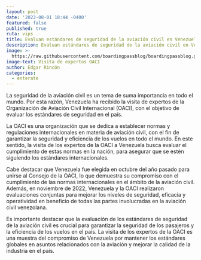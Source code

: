 ```yaml
---
layout: post
date: '2023-08-01 18:44 -0400'
featured: false
published: true
ruta: vips
title: Evaluan estándares de seguridad de la aviación civil en Venezuela
description: Evaluan estándares de seguridad de la aviación civil en Venezuela
image: >-
  https://raw.githubusercontent.com/boardingpassblog/boardingpassblog.github.io/main/assets/images/OACI.jpg
image-text: Visita de expertos OACI
author: Edgar Rincón
categories:
  - enterate
---
```

La seguridad de la aviación civil es un tema de suma importancia en todo el mundo. Por esta razón, Venezuela ha recibido la visita de expertos de la Organización de Aviación Civil Internacional (OACI), con el objetivo de evaluar los estándares de seguridad en el país.

La OACI es una organización que se dedica a establecer normas y regulaciones internacionales en materia de aviación civil, con el fin de garantizar la seguridad y eficiencia de los vuelos en todo el mundo. En este sentido, la visita de los expertos de la OACI a Venezuela busca evaluar el cumplimiento de estas normas en la nación, para asegurar que se estén siguiendo los estándares internacionales.

Cabe destacar que Venezuela fue elegida en octubre del año pasado para unirse al Consejo de la OACI, lo que demuestra su compromiso con el cumplimiento de las normas internacionales en el ámbito de la aviación civil. Además, en noviembre de 2022, Venezuela y la OACI realizaron evaluaciones conjuntas para mejorar los niveles de seguridad, eficacia y operatividad en beneficio de todas las partes involucradas en la aviación civil venezolana.

Es importante destacar que la evaluación de los estándares de seguridad de la aviación civil es crucial para garantizar la seguridad de los pasajeros y la eficiencia de los vuelos en el país. La visita de los expertos de la OACI es una muestra del compromiso de Venezuela por mantener los estándares globales en asuntos relacionados con la aviación y mejorar la calidad de la industria en el país.
